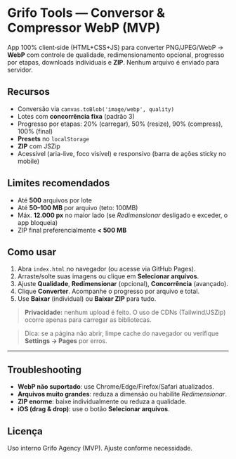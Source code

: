 # Grifo Tools — Conversor & Compressor WebP (MVP)


App 100% client‑side (HTML+CSS+JS) para converter PNG/JPEG/WebP → **WebP** com controle de qualidade, redimensionamento opcional, progresso por etapas, downloads individuais e **ZIP**. Nenhum arquivo é enviado para servidor.


## Recursos
- Conversão via `canvas.toBlob('image/webp', quality)`
- Lotes com **concorrência fixa** (padrão 3)
- Progresso por etapas: 20% (carregar), 50% (resize), 90% (compress), 100% (final)
- **Presets** no `localStorage`
- **ZIP** com JSZip
- Acessível (aria-live, foco visível) e responsivo (barra de ações sticky no mobile)


## Limites recomendados
- Até **500** arquivos por lote
- Até **50–100 MB** por arquivo (teto: 100MB)
- Máx. **12.000 px** no maior lado (se *Redimensionar* desligado e exceder, o app bloqueia)
- ZIP final preferencialmente **< 500 MB**


## Como usar
1. Abra `index.html` no navegador (ou acesse via GitHub Pages).
2. Arraste/solte suas imagens ou clique em **Selecionar arquivos**.
3. Ajuste **Qualidade**, **Redimensionar** (opcional), **Concorrência** (avançado).
4. Clique **Converter**. Acompanhe o progresso por arquivo e total.
5. Use **Baixar** (individual) ou **Baixar ZIP** para tudo.


> **Privacidade:** nenhum upload é feito. O uso de CDNs (Tailwind/JSZip) ocorre apenas para carregar as bibliotecas.

> Dica: se a página não abrir, limpe cache do navegador ou verifique **Settings → Pages** por erros.


---


## Troubleshooting
- **WebP não suportado**: use Chrome/Edge/Firefox/Safari atualizados.
- **Arquivos muito grandes**: reduza a dimensão ou habilite *Redimensionar*.
- **ZIP enorme**: baixe individualmente ou reduza a qualidade.
- **iOS (drag & drop)**: use o botão **Selecionar arquivos**.


## Licença
Uso interno Grifo Agency (MVP). Ajuste conforme necessidade.
